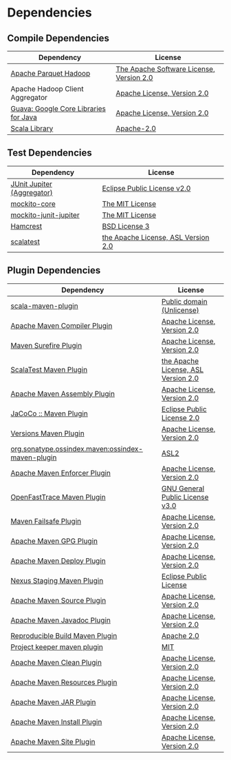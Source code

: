 <!-- @formatter:off -->
# Dependencies

## Compile Dependencies

| Dependency                                 | License                                       |
| ------------------------------------------ | --------------------------------------------- |
| [Apache Parquet Hadoop][0]                 | [The Apache Software License, Version 2.0][1] |
| Apache Hadoop Client Aggregator            | [Apache License, Version 2.0][2]              |
| [Guava: Google Core Libraries for Java][3] | [Apache License, Version 2.0][1]              |
| [Scala Library][5]                         | [Apache-2.0][6]                               |

## Test Dependencies

| Dependency                      | License                                   |
| ------------------------------- | ----------------------------------------- |
| [JUnit Jupiter (Aggregator)][7] | [Eclipse Public License v2.0][8]          |
| [mockito-core][9]               | [The MIT License][10]                     |
| [mockito-junit-jupiter][9]      | [The MIT License][10]                     |
| [Hamcrest][13]                  | [BSD License 3][14]                       |
| [scalatest][15]                 | [the Apache License, ASL Version 2.0][16] |

## Plugin Dependencies

| Dependency                                              | License                                   |
| ------------------------------------------------------- | ----------------------------------------- |
| [scala-maven-plugin][17]                                | [Public domain (Unlicense)][18]           |
| [Apache Maven Compiler Plugin][19]                      | [Apache License, Version 2.0][2]          |
| [Maven Surefire Plugin][21]                             | [Apache License, Version 2.0][2]          |
| [ScalaTest Maven Plugin][23]                            | [the Apache License, ASL Version 2.0][16] |
| [Apache Maven Assembly Plugin][25]                      | [Apache License, Version 2.0][2]          |
| [JaCoCo :: Maven Plugin][27]                            | [Eclipse Public License 2.0][28]          |
| [Versions Maven Plugin][29]                             | [Apache License, Version 2.0][2]          |
| [org.sonatype.ossindex.maven:ossindex-maven-plugin][31] | [ASL2][1]                                 |
| [Apache Maven Enforcer Plugin][33]                      | [Apache License, Version 2.0][2]          |
| [OpenFastTrace Maven Plugin][35]                        | [GNU General Public License v3.0][36]     |
| [Maven Failsafe Plugin][37]                             | [Apache License, Version 2.0][2]          |
| [Apache Maven GPG Plugin][39]                           | [Apache License, Version 2.0][2]          |
| [Apache Maven Deploy Plugin][41]                        | [Apache License, Version 2.0][2]          |
| [Nexus Staging Maven Plugin][43]                        | [Eclipse Public License][44]              |
| [Apache Maven Source Plugin][45]                        | [Apache License, Version 2.0][2]          |
| [Apache Maven Javadoc Plugin][47]                       | [Apache License, Version 2.0][2]          |
| [Reproducible Build Maven Plugin][49]                   | [Apache 2.0][1]                           |
| [Project keeper maven plugin][51]                       | [MIT][52]                                 |
| [Apache Maven Clean Plugin][53]                         | [Apache License, Version 2.0][2]          |
| [Apache Maven Resources Plugin][55]                     | [Apache License, Version 2.0][2]          |
| [Apache Maven JAR Plugin][57]                           | [Apache License, Version 2.0][2]          |
| [Apache Maven Install Plugin][59]                       | [Apache License, Version 2.0][1]          |
| [Apache Maven Site Plugin][61]                          | [Apache License, Version 2.0][2]          |

[51]: https://github.com/exasol/project-keeper-maven-plugin
[16]: http://www.apache.org/licenses/LICENSE-2.0
[1]: http://www.apache.org/licenses/LICENSE-2.0.txt
[3]: https://github.com/google/guava
[21]: https://maven.apache.org/surefire/maven-surefire-plugin/
[43]: http://www.sonatype.com/public-parent/nexus-maven-plugins/nexus-staging/nexus-staging-maven-plugin/
[15]: http://www.scalatest.org
[9]: https://github.com/mockito/mockito
[37]: https://maven.apache.org/surefire/maven-failsafe-plugin/
[52]: https://opensource.org/licenses/MIT
[29]: http://www.mojohaus.org/versions-maven-plugin/
[14]: http://opensource.org/licenses/BSD-3-Clause
[19]: https://maven.apache.org/plugins/maven-compiler-plugin/
[55]: https://maven.apache.org/plugins/maven-resources-plugin/
[35]: https://github.com/itsallcode/openfasttrace-maven-plugin
[53]: https://maven.apache.org/plugins/maven-clean-plugin/
[28]: https://www.eclipse.org/legal/epl-2.0/
[5]: https://www.scala-lang.org/
[41]: https://maven.apache.org/plugins/maven-deploy-plugin/
[44]: http://www.eclipse.org/legal/epl-v10.html
[18]: http://unlicense.org/
[6]: https://www.apache.org/licenses/LICENSE-2.0
[23]: https://www.scalatest.org/user_guide/using_the_scalatest_maven_plugin
[27]: https://www.jacoco.org/jacoco/trunk/doc/maven.html
[10]: https://github.com/mockito/mockito/blob/main/LICENSE
[49]: http://zlika.github.io/reproducible-build-maven-plugin
[61]: https://maven.apache.org/plugins/maven-site-plugin/
[36]: https://www.gnu.org/licenses/gpl-3.0.html
[0]: https://parquet.apache.org
[2]: https://www.apache.org/licenses/LICENSE-2.0.txt
[33]: https://maven.apache.org/enforcer/maven-enforcer-plugin/
[8]: https://www.eclipse.org/legal/epl-v20.html
[59]: http://maven.apache.org/plugins/maven-install-plugin/
[7]: https://junit.org/junit5/
[31]: https://sonatype.github.io/ossindex-maven/maven-plugin/
[39]: https://maven.apache.org/plugins/maven-gpg-plugin/
[17]: http://github.com/davidB/scala-maven-plugin
[45]: https://maven.apache.org/plugins/maven-source-plugin/
[13]: http://hamcrest.org/JavaHamcrest/
[47]: https://maven.apache.org/plugins/maven-javadoc-plugin/
[57]: https://maven.apache.org/plugins/maven-jar-plugin/
[25]: https://maven.apache.org/plugins/maven-assembly-plugin/

